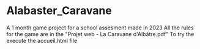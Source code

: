 # Alabaster_Caravane
A 1 month game project for a school assesment made in 2023
All the rules for the game are in the "Projet web - La Caravane d'Albâtre.pdf"
To try the execute the accueil.html file
